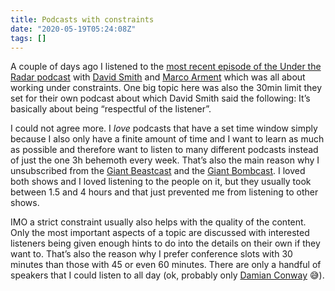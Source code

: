 ```yaml
---
title: Podcasts with constraints
date: "2020-05-19T05:24:08Z"
tags: []
---
```


A couple of days ago I listened to the [most recent episode of the Under the Radar podcast](https://www.relay.fm/radar/191) with [David Smith](https://david-smith.org/) and [Marco Arment](https://marco.org/) which was all about working under constraints. One big topic here was also the 30min limit they set for their own podcast about which David Smith said the following: It’s basically about being “respectful of the listener”.

I could not agree more. I *love* podcasts that have a set time window simply because I also only have a finite amount of time and I want to learn as much as possible and therefore want to listen to many different podcasts instead of just the one 3h behemoth every week. That’s also the main reason why I unsubscribed from the [Giant Beastcast](https://www.giantbomb.com/shows/beastcast/) and the [Giant Bombcast](https://www.giantbomb.com/shows/giant-bombcast/). I loved both shows and I loved listening to the people on it, but they usually took between 1.5 and 4 hours and that just prevented me from listening to other shows. 

IMO a strict constraint usually also helps with the quality of the content. Only the most important aspects of a topic are discussed with interested listeners being given enough hints to do into the details on their own if they want to. That’s also the reason why I prefer conference slots with 30 minutes than those with 45 or even 60 minutes. There are only a handful of speakers that I could listen to all day (ok, probably only [Damian Conway](https://en.wikipedia.org/wiki/Damian_Conway) 😅).